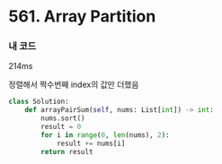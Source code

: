 # 561. Array Partition

### 내 코드
214ms

정렬해서 짝수번째 index의 값만 더했음
```python
class Solution:
    def arrayPairSum(self, nums: List[int]) -> int:
        nums.sort()
        result = 0
        for i in range(0, len(nums), 2):
            result += nums[i]
        return result
```